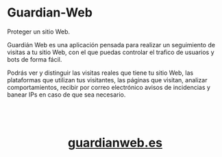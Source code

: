 # Guardian-Web
Proteger un sitio Web.



Guardián Web es una aplicación pensada para realizar un seguimiento de visitas a tu sitio Web, con el que puedas controlar el trafico de usuarios y bots de forma fácil.

Podrás ver y distinguir las visitas reales que tiene tu sitio Web, las plataformas que utilizan tus visitantes, las páginas que visitan, analizar comportamientos, recibir por correo electrónico avisos de incidencias y banear IPs en caso de que sea necesario.


<br><br>
<a href="https://www.guardianweb.es"><h1 align="center">guardianweb.es</h1></a>
<br><br>
